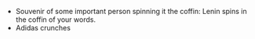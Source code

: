 * Souvenir of some important person spinning it the coffin: Lenin spins in the coffin of your words.
* Adidas crunches